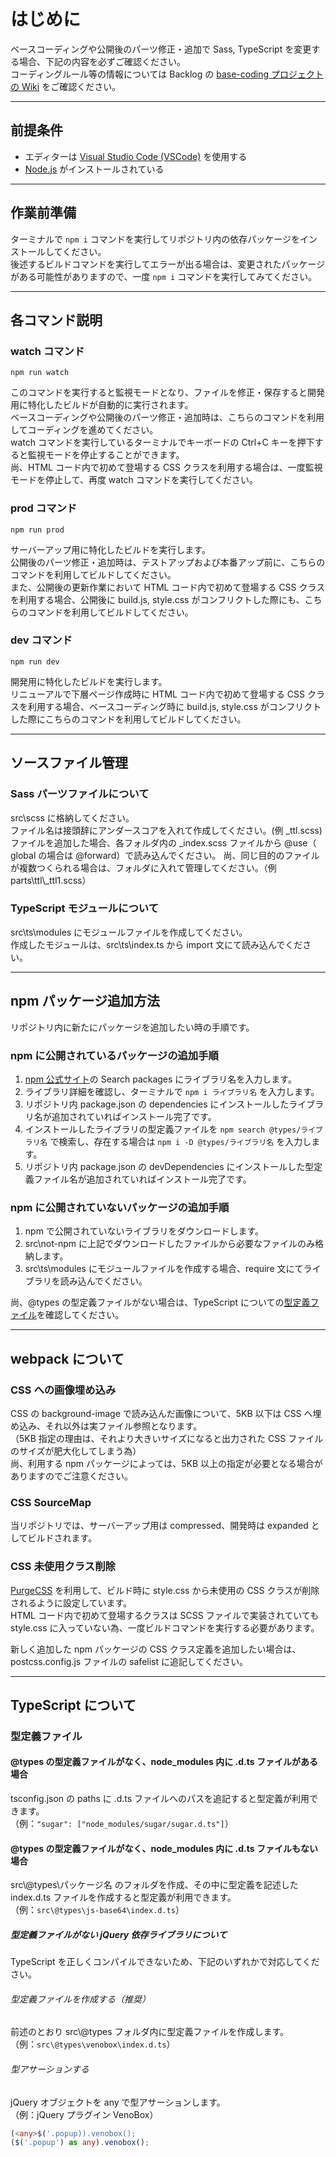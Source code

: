 # はじめに

ベースコーディングや公開後のパーツ修正・追加で Sass, TypeScript を変更する場合、下記の内容を必ずご確認ください。<br>
コーディングルール等の情報については Backlog の [base-coding プロジェクトの Wiki](https://cab-work.backlog.jp/wiki/BC/Home) をご確認ください。

---

## 前提条件

- エディターは [Visual Studio Code (VSCode)](https://code.visualstudio.com/) を使用する
- [Node.js](https://nodejs.org/ja/) がインストールされている

---

## 作業前準備

ターミナルで `npm i` コマンドを実行してリポジトリ内の依存パッケージをインストールしてください。<br>
後述するビルドコマンドを実行してエラーが出る場合は、変更されたパッケージがある可能性がありますので、一度 `npm i` コマンドを実行してみてください。

---

## 各コマンド説明

### watch コマンド

```npm
npm run watch
```

このコマンドを実行すると監視モードとなり、ファイルを修正・保存すると開発用に特化したビルドが自動的に実行されます。<br>
ベースコーディングや公開後のパーツ修正・追加時は、こちらのコマンドを利用してコーディングを進めてください。<br>
watch コマンドを実行しているターミナルでキーボードの Ctrl+C キーを押下すると監視モードを停止することができます。<br>
尚、HTML コード内で初めて登場する CSS クラスを利用する場合は、一度監視モードを停止して、再度 watch コマンドを実行してください。

### prod コマンド

```npm
npm run prod
```

サーバーアップ用に特化したビルドを実行します。<br>
公開後のパーツ修正・追加時は、テストアップおよび本番アップ前に、こちらのコマンドを利用してビルドしてください。<br>
また、公開後の更新作業において HTML コード内で初めて登場する CSS クラスを利用する場合、公開後に build.js, style.css がコンフリクトした際にも、こちらのコマンドを利用してビルドしてください。

### dev コマンド

```npm
npm run dev
```

開発用に特化したビルドを実行します。<br>
リニューアルで下層ページ作成時に HTML コード内で初めて登場する CSS クラスを利用する場合、ベースコーディング時に build.js, style.css がコンフリクトした際にこちらのコマンドを利用してビルドしてください。

---

## ソースファイル管理

### Sass パーツファイルについて

src\scss に格納してください。<br>
ファイル名は接頭辞にアンダースコアを入れて作成してください。(例 \_ttl.scss)<br>
ファイルを追加した場合、各フォルダ内の \_index.scss ファイルから @use（ global の場合は @forward）で読み込んでください。
尚、同じ目的のファイルが複数つくられる場合は、フォルダに入れて管理してください。（例 parts\ttl\\\_ttl1.scss）

### TypeScript モジュールについて

src\ts\modules にモジュールファイルを作成してください。<br>
作成したモジュールは、src\ts\index.ts から import 文にて読み込んでください。

---

## npm パッケージ追加方法

リポジトリ内に新たにパッケージを追加したい時の手順です。

### npm に公開されているパッケージの追加手順

1. [npm 公式サイト](https://www.npmjs.com/)の Search packages にライブラリ名を入力します。
2. ライブラリ詳細を確認し、ターミナルで `npm i ライブラリ名` を入力します。
3. リポジトリ内 package.json の dependencies にインストールしたライブラリ名が追加されていればインストール完了です。
4. インストールしたライブラリの型定義ファイルを `npm search @types/ライブラリ名` で検索し、存在する場合は `npm i -D @types/ライブラリ名` を入力します。
5. リポジトリ内 package.json の devDependencies にインストールした型定義ファイル名が追加されていればインストール完了です。

### npm に公開されていないパッケージの追加手順

1. npm で公開されていないライブラリをダウンロードします。
2. src\not-npm に上記でダウンロードしたファイルから必要なファイルのみ格納します。
3. src\ts\modules にモジュールファイルを作成する場合、require 文にてライブラリを読み込んでください。

尚、@types の型定義ファイルがない場合は、TypeScript についての[型定義ファイル](#型定義ファイル)を確認してください。

---

## webpack について

### CSS への画像埋め込み

CSS の background-image で読み込んだ画像について、5KB 以下は CSS へ埋め込み、それ以外は実ファイル参照となります。<br>
（5KB 指定の理由は、それより大きいサイズになると出力された CSS ファイルのサイズが肥大化してしまう為）<br>
尚、利用する npm パッケージによっては、5KB 以上の指定が必要となる場合がありますのでご注意ください。

### CSS SourceMap

当リポジトリでは、サーバーアップ用は compressed、開発時は expanded としてビルドされます。

### CSS 未使用クラス削除

[PurgeCSS](https://purgecss.com/) を利用して、ビルド時に style.css から未使用の CSS クラスが削除されるように設定しています。<br>
HTML コード内で初めて登場するクラスは SCSS ファイルで実装されていても style.css に入っていない為、一度ビルドコマンドを実行する必要があります。

新しく追加した npm パッケージの CSS クラス定義を追加したい場合は、postcss.config.js ファイルの safelist に追記してください。

---

## TypeScript について

### 型定義ファイル

#### @types の型定義ファイルがなく、node_modules 内に .d.ts ファイルがある場合

tsconfig.json の paths に .d.ts ファイルへのパスを追記すると型定義が利用できます。<br>
（例：`"sugar": ["node_modules/sugar/sugar.d.ts"]`）

#### @types の型定義ファイルがなく、node_modules 内に .d.ts ファイルもない場合

src\\@types\パッケージ名 のフォルダを作成、その中に型定義を記述した index.d.ts ファイルを作成すると型定義が利用できます。<br>
（例：`src\@types\js-base64\index.d.ts`）

##### 型定義ファイルがない jQuery 依存ライブラリについて

TypeScript を正しくコンパイルできないため、下記のいずれかで対応してください。

###### 型定義ファイルを作成する（推奨）

前述のとおり src\\@types フォルダ内に型定義ファイルを作成します。<br>
（例：`src\@types\venobox\index.d.ts`）

###### 型アサーションする

jQuery オブジェクトを any で型アサーションします。<br>
（例：jQuery プラグイン VenoBox）

```typescript
(<any>$('.popup)).venobox();
($('.popup') as any).venobox();
```

